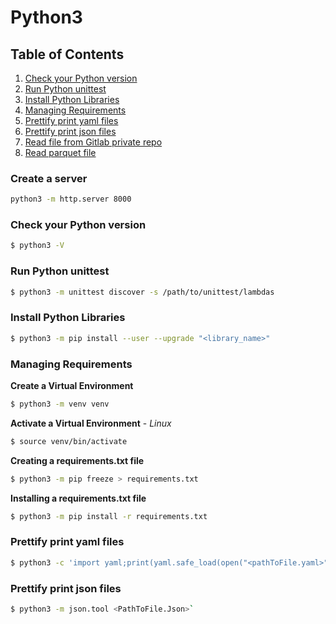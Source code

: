 # Python3

## Table of Contents

1) [Check your Python version](#checkYourPythonVersion)
2) [Run Python unittest](#runPythonUnittest)
3) [Install Python Libraries](#installPythonLibraries)
4) [Managing Requirements](#managingRequirements)
5) [Prettify print yaml files](#PrettifyfyPrintYamlFiles)
6) [Prettify print json files](#PrettifyfyPrintJsonFiles)
7) [Read file from Gitlab private repo](Python%20Script/read_from_gitlab.py)
8) [Read parquet file](Python%20Script/read_parquet_file.py)

### Create a server
```bash
python3 -m http.server 8000
```

### <a name="checkYourPythonVersion"></a> Check your Python version
```bash
$ python3 -V
```

### <a name="runPythonUnittest"></a> Run Python unittest
```bash
$ python3 -m unittest discover -s /path/to/unittest/lambdas
```

### <a name="installPythonLibraries"></a> Install Python Libraries

```bash
$ python3 -m pip install --user --upgrade "<library_name>"
```

### <a name="managingRequirements"></a> Managing Requirements

**Create a Virtual Environment**

```bash
$ python3 -m venv venv
```

**Activate a Virtual Environment** - _Linux_
```bash
$ source venv/bin/activate
```


**Creating a requirements.txt file**

```bash
$ python3 -m pip freeze > requirements.txt
```

**Installing a requirements.txt file**

```bash
$ python3 -m pip install -r requirements.txt
```

### <a name="PrettifyfyPrintYamlFiles"></a> Prettify print yaml files
```bash
$ python3 -c 'import yaml;print(yaml.safe_load(open("<pathToFile.yaml>")))'`
```

### <a name="PrettifyfyPrintJsonFiles"></a> Prettify print json files
```bash
$ python3 -m json.tool <PathToFile.Json>`
```
